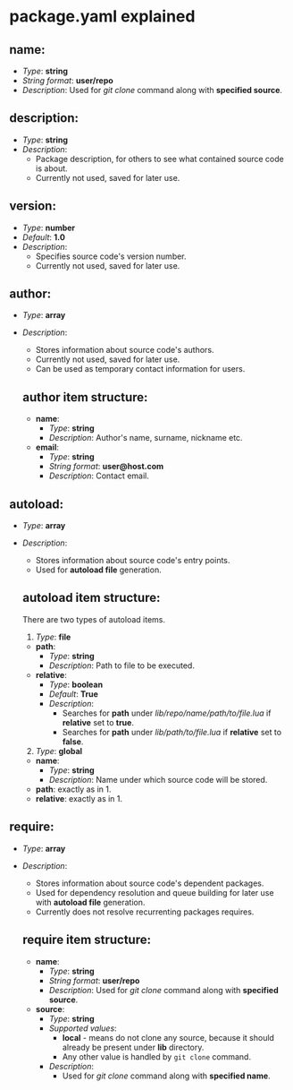 # __package.yaml__ explained

## __name__:
- _Type_: __string__
- _String format_: __user/repo__
- _Description_: Used for _git clone_ command along with __specified source__.

## __description__:
- _Type_: __string__
- _Description_:
  - Package description, for others to see what contained source code is about.
  - Currently not used, saved for later use.

## __version__:
- _Type_: __number__
- _Default_: __1.0__
- _Description_:
  - Specifies source code's version number.
  - Currently not used, saved for later use.

## __author__:
- _Type_: __array__
- _Description_:
  - Stores information about source code's authors.
  - Currently not used, saved for later use.
  - Can be used as temporary contact information for users.

  ## __author item structure__:
  - __name__:
    - _Type_: __string__
    - _Description_: Author's name, surname, nickname etc.
  - __email__:
    - _Type_: __string__
    - _String format_: __user@host.com__
    - _Description_: Contact email.

## __autoload__:
- _Type_: __array__
- _Description_:
  - Stores information about source code's entry points.
  - Used for __autoload file__ generation.

  ## __autoload item structure__:
  There are two types of autoload items.
  1. _Type_: __file__
    - __path__:
      - _Type_: __string__
      - _Description_: Path to file to be executed.
    - __relative__:
      - _Type_: __boolean__
      - _Default_: __True__
      - _Description_:
        - Searches for __path__ under _lib/repo/name/path/to/file.lua_ if __relative__ set to __true__.
        - Searches for __path__ under _lib/path/to/file.lua_ if __relative__ set to __false__.

  2. _Type_: __global__
    - __name__:
      - _Type_: __string__
      - _Description_: Name under which source code will be stored.
    - __path__: exactly as in 1.
    - __relative__: exactly as in 1.

## __require__:
- _Type_: __array__
- _Description_:
  - Stores information about source code's dependent packages.
  - Used for dependency resolution and queue building for later use with __autoload file__ generation.
  - Currently does not resolve recurrenting packages requires.

  ## __require item structure__:
  - __name__:
    - _Type_: __string__
    - _String format_: __user/repo__
    - _Description_: Used for _git clone_ command along with __specified source__.
  - __source__:
    - _Type_: __string__
    - _Supported values_:
      - __local__ - means do not clone any source, because it should already be present under __lib__ directory.
      - Any other value is handled by `git clone` command.
    - _Description_:
      - Used for _git clone_ command along with __specified name__.
